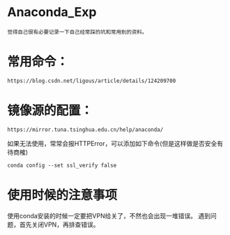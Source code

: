 # Anaconda_Exp
    觉得自己很有必要记录一下自己经常踩的坑和常用到的资料。
# 常用命令：
    https://blog.csdn.net/ligous/article/details/124209700
# 镜像源的配置：
    https://mirror.tuna.tsinghua.edu.cn/help/anaconda/
  如果无法使用，常常会报HTTPError，可以添加如下命令(但是这样做是否安全有待商榷)
  
    conda config --set ssl_verify false
# 使用时候的注意事项
  使用conda安装的时候一定要把VPN给关了，不然也会出现一堆错误。
  遇到问题，首先关闭VPN，再排查错误。
